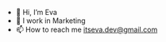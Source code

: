 - 👋 Hi, I’m Eva
- 👀 I work in Marketing
- 📫 How to reach me itseva.dev@gmail.com

<!---
crypto60d/crypto60d is a ✨ special ✨ repository because its `README.md` (this file) appears on your GitHub profile.
You can click the Preview link to take a look at your changes.
--->

